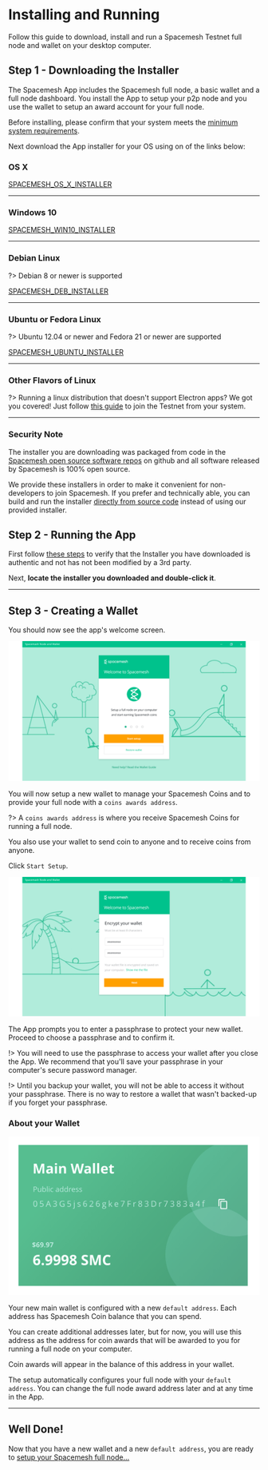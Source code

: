 # Installing and Running

Follow this guide to download, install and run a  Spacemesh Testnet full node and wallet on your desktop computer.

## Step 1 - Downloading the Installer

The Spacemesh App includes the Spacemesh full node, a basic wallet and a full node dashboard. You install the App to setup your p2p node and you use the wallet to setup an award account for your full node.

Before installing, please confirm that your system meets the [minimum system requirements](requirements.md).

Next download the App installer for your OS using on of the links below:

### OS X

[SPACEMESH_OS_X_INSTALLER](setup.app)

---

### Windows 10

[SPACEMESH_WIN10_INSTALLER](setup.app)

---

### Debian Linux

?> Debian 8 or newer is supported

[SPACEMESH_DEB_INSTALLER](setup.deb)

---

### Ubuntu or Fedora Linux

?> Ubuntu 12.04 or newer and Fedora 21 or newer are supported

[SPACEMESH_UBUNTU_INSTALLER](setup.pkg)

---

### Other Flavors of Linux

?> Running a linux distribution that doesn't support Electron apps? We got you covered! Just follow [this guide](linux.md) to join the Testnet from your system.

---
### Security Note
The installer you are downloading was packaged from code in the [Spacemesh open source software repos](https://github.com/spacemeshos) on github and all software released by Spacemesh is 100% open source.

We provide these installers in order to make it convenient for non-developers to join Spacemesh. If you prefer and technically able, you can build and run the installer [directly from source code](build.md) instead of using our provided installer.

## Step 2 - Running the App

First follow [these steps](auth.md) to verify that the Installer you have downloaded is authentic and not has not been modified by a 3rd party.

Next, **locate the installer you downloaded and double-click it**.

---

## Step 3 - Creating a Wallet

You should now see the app's welcome screen.

![](../images/welcome.png)

You will now setup a new wallet to manage your Spacemesh Coins and to provide your full node with a `coins awards address`.

?> A `coins awards address` is where you receive Spacemesh Coins for running a full node.

You also use your wallet to send coin to anyone and to receive coins from anyone.


Click `Start Setup`.

![](../images/wallet_passphrase.png)

The App prompts you to enter a passphrase to protect your new wallet. Proceed to choose a passphrase and to confirm it.

!> You will need to use the passphrase to access your wallet after you close the App. We recommend that you'll save your passphrase in your computer's secure password manager.

!> Until you backup your wallet, you will not be able to access it without your passphrase. There is no way to restore a wallet that wasn't backed-up if you forget your passphrase.

### About your Wallet

![](../images/wallet.png)

Your new main wallet is configured with a new `default address`. Each address has Spacemesh Coin balance that you can spend.

You can create additional addresses later, but for now, you will use this address as the address for coin awards that will be awarded to you for running a full node on your computer.

Coin awards will appear in the balance of this address in your wallet.

The setup automatically configures your full node with your `default address`. You can change the full node award address later and at any time in the App.

---

## Well Done!
Now that you have a new wallet and a new `default address`, you are ready to [setup your Spacemesh full node...](guide/setup.md)
